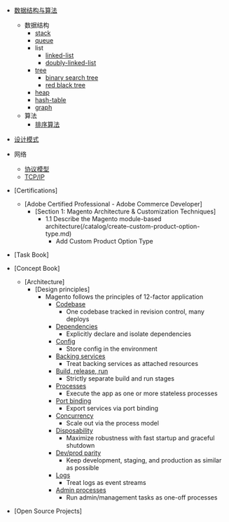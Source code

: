 - [数据结构与算法](/general/algorithm/README.md)
  - 数据结构
    - [stack](/general/algorithm/data-structures/stack/README.zh-CN.md)
    - [queue](/general/algorithm/data-structures/queue/README.zh-CN.md)
    - list
      - [linked-list](/general/algorithm/data-structures/linked-list/README.zh-CN.md)
      - [doubly-linked-list](/general/algorithm/data-structures/doubly-linked-list/README.zh-CN.md)
    - [tree](/general/algorithm/data-structures/tree/README.zh-CN.md)
      - [binary search tree](/general/algorithm/data-structures/tree/binary-search-tree/README.md)
      - [red black tree](/general/algorithm/data-structures/tree/red-black-tree/README.md)
    - [heap](/general/algorithm/data-structures/heap/README.zh-CN.md)
    - [hash-table](/general/algorithm/data-structures/hash-table/README.md)
    - [graph](/general/algorithm/data-structures/graph/README.zh-CN.md)
  - 算法
    - [排序算法](/general/algorithm/algorithms/sorting.md)
- [设计模式](/general/design-pattern/README.md)
- 网络
  - [协议模型](/general/network/protocol-model.md)
  - [TCP/IP](/general/network/tcp-ip.md)
- [Certifications] 
  - [Adobe Certified Professional - Adobe Commerce Developer]
    - [Section 1: Magento Architecture & Customization Techniques]
      - 1.1 Describe the Magento module-based architecture(/catalog/create-custom-product-option-type.md)
        - Add Custom Product Option Type
        
- [Task Book]
- [Concept Book]
  - [Architecture]
    - [Design principles]
      - Magento follows the principles of 12-factor application
        - [Codebase](https://12factor.net/codebase)
          - One codebase tracked in revision control, many deploys
        - [Dependencies](https://12factor.net/dependencies)
          - Explicitly declare and isolate dependencies
        - [Config](https://12factor.net/config) 
          - Store config in the environment
        - [Backing services](https://12factor.net/backing-services) 
          - Treat backing services as attached resources
        - [Build, release, run](https://12factor.net/build-release-run)
          - Strictly separate build and run stages
        - [Processes](https://12factor.net/processes)
          - Execute the app as one or more stateless processes
        - [Port binding](https://12factor.net/port-binding) 
          - Export services via port binding
        - [Concurrency](https://12factor.net/concurrency) 
          - Scale out via the process model
        - [Disposability](https://12factor.net/disposability)
          - Maximize robustness with fast startup and graceful shutdown
        - [Dev/prod parity](https://12factor.net/dev-prod-parity) 
          - Keep development, staging, and production as similar as possible
        - [Logs](https://12factor.net/logs) 
          - Treat logs as event streams
        - [Admin processes](https://12factor.net/admin-processes) 
          - Run admin/management tasks as one-off processes
- [Open Source Projects]
